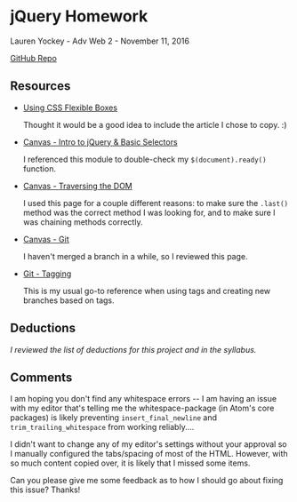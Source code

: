 # jQuery Homework

Lauren Yockey - Adv Web 2 - November 11, 2016

[GitHub Repo](https://github.com/lyockey/hw_jquery_yockey_lauren.git)

##  Resources

* [Using CSS Flexible Boxes](https://developer.mozilla.org/en-US/docs/Web/CSS/CSS_Flexible_Box_Layout/Using_CSS_flexible_boxes)

    Thought it would be a good idea to include the article I chose to copy. :)

* [Canvas - Intro to jQuery & Basic Selectors](https://ufl.instructure.com/courses/330762/pages/intro-to-jquery-and-basic-selectors?module_item_id=6205798)

    I referenced this module to double-check my `$(document).ready()` function.

* [Canvas - Traversing the DOM](https://ufl.instructure.com/courses/330762/pages/traversing-the-dom-and-filtering-selections-and-manipulating-content?module_item_id=6205799)

    I used this page for a couple different reasons: to make sure the `.last()` method was the correct method I was looking for, and to make sure I was chaining methods correctly.

* [Canvas - Git](https://ufl.instructure.com/courses/330762/pages/git-tags-branches-merging-and-merge-conflicts?module_item_id=6205771)

    I haven't merged a branch in a while, so I reviewed this page.

* [Git - Tagging](https://git-scm.com/book/en/v2/Git-Basics-Tagging)

    This is my usual go-to reference when using tags and creating new branches based on tags.


## Deductions

_I reviewed the list of deductions for this project and in the syllabus._

## Comments

I am hoping you don't find any whitespace errors -- I am having an issue with my editor that's telling me the whitespace-package (in Atom's core packages) is likely preventing `insert_final_newline` and `trim_trailing_whitespace` from working reliably....

I didn't want to change any of my editor's settings without your approval so I manually configured the tabs/spacing of most of the HTML. However, with so much content copied over, it is likely that I missed some items.

Can you please give me some feedback as to how I should go about fixing this issue? Thanks!
